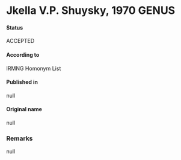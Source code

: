 # Jkella V.P. Shuysky, 1970 GENUS

#### Status
ACCEPTED

#### According to
IRMNG Homonym List

#### Published in
null

#### Original name
null

### Remarks
null